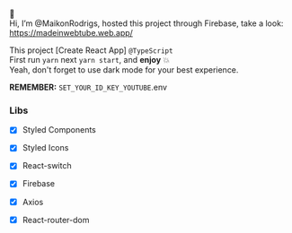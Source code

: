 👋 <br>Hi, I’m @MaikonRodrigs, hosted this project through Firebase, take a look: <br>
https://madeinwebtube.web.app/ 

This project [Create React App] `@TypeScript` <br>
First run `yarn` next `yarn start`, and **enjoy** 💥 <br>
Yeah, don't forget to use dark mode for your best experience. 

**REMEMBER:**
`SET_YOUR_ID_KEY_YOUTUBE`.env

### Libs
- [x] Styled Components <br>
- [x] Styled Icons <br>
- [x] React-switch <br>
- [x] Firebase <br>
- [x] Axios <br>
- [x] React-router-dom <br>

